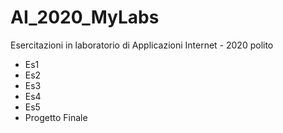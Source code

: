 # AI_2020_MyLabs
Esercitazioni in laboratorio di Applicazioni Internet - 2020 polito

* Es1
* Es2 
* Es3 
* Es4 
* Es5 
* Progetto Finale

